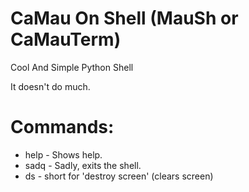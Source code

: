 # CaMau On Shell (MauSh or CaMauTerm)
Cool And Simple Python Shell

It doesn't do much.

# Commands:
- help - Shows help.
- sadq - Sadly, exits the shell.
- ds - short for 'destroy screen' (clears screen)

